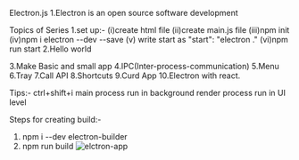 Electron.js
1.Electron is an open source software development

Topics of Series
1.set up:- 
(i)create html file 
(ii)create main.js file
(iii)npm init
(iv)npm i electron --dev --save
(v) write start as "start": "electron ."
(vi)npm run start
2.Hello world

3.Make Basic and small app
4.IPC(Inter-process-communication)
5.Menu
6.Tray
7.Call API
8.Shortcuts
9.Curd App
10.Electron with react.
 

 Tips:-
 ctrl+shift+i
 main process run in background
 render process run in UI level

 Steps for creating build:-
 1. npm i --dev electron-builder
 2. npm run build
    ![elctron-app](https://github.com/suraj480/Electron-app/assets/72219318/a362092e-46a1-4784-9772-322a7293dde6)
